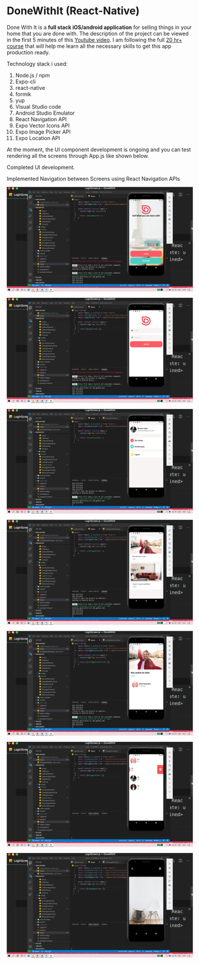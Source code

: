 # DoneWithIt (React-Native)
Done With It is a **full stack iOS/android application** for selling things in your home that you are done with. The description of the project can be viewed in the first 5 minutes of this [Youtube video](https://www.youtube.com/watch?v=0-S5a0eXPoc&t=1s).
I am following the full [20 hr+ course](https://codewithmosh.com/p/the-ultimate-react-native-course) that will help me learn all the necessary skills to get this app production ready.

Technology stack i used:
  1. Node.js / npm
  2. Expo-cli
  3. react-native
  4. formik
  5. yup
  6. Visual Studio code 
  7. Android Studio Emulator
  8. React Navigation API
  9. Expo Vector Icons API
  10. Expo Image Picker API
  11. Expo Location API

At the moment, the UI component development is ongoing and you can test rendering all the screens through App.js like shown below.

Completed UI development.

Implemented Navigation between Screens using React Navigation APIs


![Welcome Screen](https://github.com/ShivankYadav/DoneWithIt/blob/master/images/HomePage.png)

![Login Screen](https://github.com/ShivankYadav/DoneWithIt/blob/master/images/LoginScreen.png)

![Accounts Screen](https://github.com/ShivankYadav/DoneWithIt/blob/master/images/AccountsScreen.png)

![Listings Screen](https://github.com/ShivankYadav/DoneWithIt/blob/master/images/ListingsScreen.png)

![Listing Details Screen](https://github.com/ShivankYadav/DoneWithIt/blob/master/images/ListingDetailsScreen.png)

![Messages Screen](https://github.com/ShivankYadav/DoneWithIt/blob/master/images/MessagesScreen.png)

![View Image Screen](https://github.com/ShivankYadav/DoneWithIt/blob/master/images/ViewImageScreen.png)
